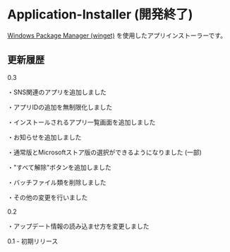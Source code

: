 # Application-Installer (開発終了)
[Windows Package Manager (winget)](https://learn.microsoft.com/ja-jp/windows/package-manager/winget/) を使用したアプリインストーラーです。

## 更新履歴
0.3

・SNS関連のアプリを追加しました

・アプリIDの追加を無制限化しました

・インストールされるアプリ一覧画面を追加しました

・お知らせを追加しました

・通常版とMicrosoftストア版の選択ができるようになりました (一部)

・"すべて解除"ボタンを追加しました

・バッチファイル類を削除しました

・その他の変更を行いました

0.2

・アップデート情報の読み込ませ方を変更しました

0.1 - 初期リリース

